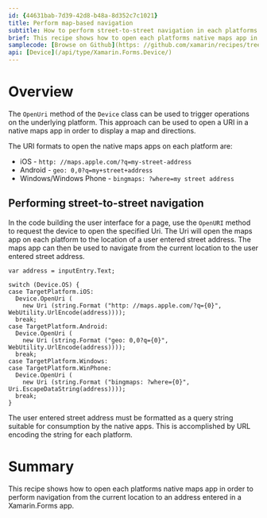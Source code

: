 ```yaml
---
id: {44631bab-7d39-42d8-b48a-8d352c7c1021}
title: Perform map-based navigation
subtitle: How to perform street-to-street navigation in each platforms native Maps app
brief: This recipe shows how to open each platforms native maps app in order to perform navigation from the current location to an address entered in a Xamarin.Forms app.
samplecode: [Browse on Github](https: //github.com/xamarin/recipes/tree/master/cross-platform/xamarin-forms/Maps/MapNavigation/)
api: [Device](/api/type/Xamarin.Forms.Device/)
---
```


# Overview

The `OpenUri` method of the `Device` class can be used to trigger operations on the underlying platform. This approach can be used to open a URI in a native maps app in order to display a map and directions.

The URI formats to open the native maps apps on each platform are: 

- iOS - `http: //maps.apple.com/?q=my-street-address`
- Android - `geo: 0,0?q=my+street+address`
- Windows/Windows Phone - `bingmaps: ?where=my street address`

## Performing street-to-street navigation

In the code building the user interface for a page, use the `OpenURI` method to request the device to open the specified Uri. The Uri will open the maps app on each platform to the location of a user entered street address. The maps app can then be used to navigate from the current location to the user entered street address.

```
var address = inputEntry.Text;

switch (Device.OS) {
case TargetPlatform.iOS: 
  Device.OpenUri (
    new Uri (string.Format ("http: //maps.apple.com/?q={0}", WebUtility.UrlEncode(address))));
  break;
case TargetPlatform.Android: 
  Device.OpenUri (
    new Uri (string.Format ("geo: 0,0?q={0}", WebUtility.UrlEncode(address))));
  break;
case TargetPlatform.Windows: 
case TargetPlatform.WinPhone: 
  Device.OpenUri (
    new Uri (string.Format ("bingmaps: ?where={0}", Uri.EscapeDataString(address))));
  break;
}
```

The user entered street address must be formatted as a query string suitable for consumption by the native apps. This is accomplished by URL encoding the string for each platform.

# Summary

This recipe shows how to open each platforms native maps app in order to perform navigation from the current location to an address entered in a Xamarin.Forms app.